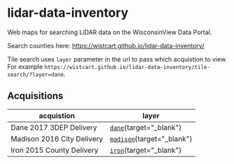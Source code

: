 # lidar-data-inventory
Web maps for searching LiDAR data on the WisconsinView Data Portal.

Search counties here: https://wistcart.github.io/lidar-data-inventory/

Tile search uses ```layer``` parameter in the url to pass which acquistion to view. For example ```https://wistcart.github.io/lidar-data-inventory/tile-search/?layer=dane```.

## Acquisitions

acquistion | layer 
--- | ---
Dane 2017 3DEP Delivery | [```dane```](https://wistcart.github.io/lidar-data-inventory/tile-search/?layer=dane){target="_blank"}
Madison 2016 City Delivery | [```madison```](https://wistcart.github.io/lidar-data-inventory/tile-search/?layer=madison){target="_blank"}
Iron 2015 County Delivery | [```iron```](https://wistcart.github.io/lidar-data-inventory/tile-search/?layer=iron){target="_blank"}
